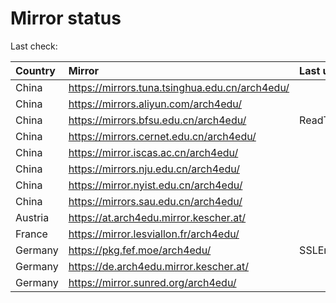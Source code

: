 <script src="./time.js"></script>
# Mirror status
Last check: <script type="text/javascript">localize(1708586189.8259726);</script>

|Country|Mirror|Last update|
|:------|:-----|:----------|
|China|https://mirrors.tuna.tsinghua.edu.cn/arch4edu/|<script type="text/javascript">localize(1708540328);</script>|
|China|https://mirrors.aliyun.com/arch4edu/|<script type="text/javascript">localize(1708540328);</script>|
|China|https://mirrors.bfsu.edu.cn/arch4edu/|ReadTimeout|
|China|https://mirrors.cernet.edu.cn/arch4edu/|<script type="text/javascript">localize(1708540328);</script>|
|China|https://mirror.iscas.ac.cn/arch4edu/|<script type="text/javascript">localize(1708540328);</script>|
|China|https://mirrors.nju.edu.cn/arch4edu/|<script type="text/javascript">localize(1708540328);</script>|
|China|https://mirror.nyist.edu.cn/arch4edu/|<script type="text/javascript">localize(1708540328);</script>|
|China|https://mirrors.sau.edu.cn/arch4edu/|<script type="text/javascript">localize(1708540328);</script>|
|Austria|https://at.arch4edu.mirror.kescher.at/|<script type="text/javascript">localize(1708540328);</script>|
|France|https://mirror.lesviallon.fr/arch4edu/|<script type="text/javascript">localize(1708540328);</script>|
|Germany|https://pkg.fef.moe/arch4edu/|SSLError|
|Germany|https://de.arch4edu.mirror.kescher.at/|<script type="text/javascript">localize(1708540328);</script>|
|Germany|https://mirror.sunred.org/arch4edu/|<script type="text/javascript">localize(1708540328);</script>|

<script src="./tablefilter/tablefilter.js"></script>
<script src="./table.js"></script>